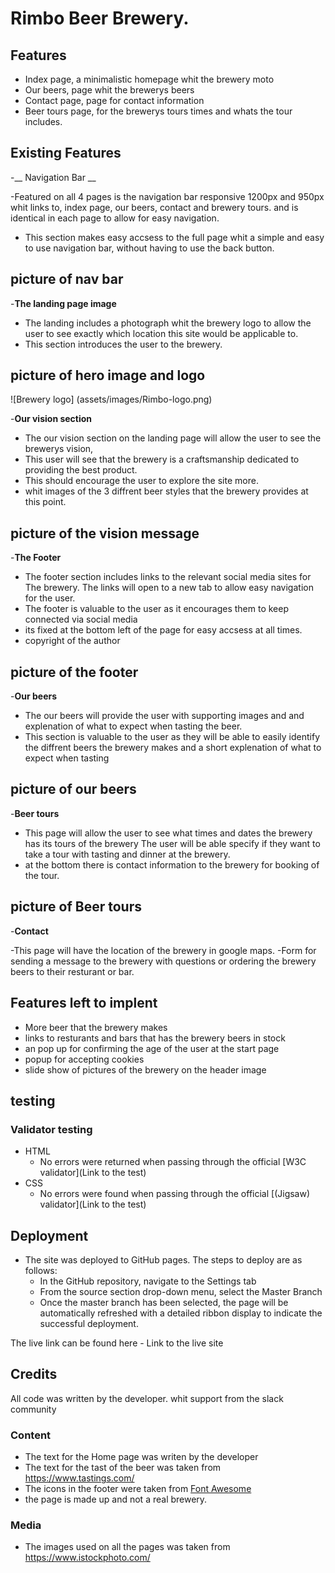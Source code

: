# Rimbo Beer Brewery.



## Features

- Index page, a minimalistic homepage whit the brewery moto
- Our beers, page whit the brewerys beers
- Contact page, page for contact information
- Beer tours page, for the brewerys tours times and whats the tour includes.

## Existing Features

-__ Navigation Bar __

-Featured on all 4 pages is the navigation bar responsive 1200px and 950px whit links to, index page, our beers, contact and brewery tours. and is identical in each page to allow for easy navigation.
- This section makes easy accsess to the full page whit a simple and easy to use navigation bar, without having to use the back button.

## picture of nav bar

-__The landing page image__

  - The landing includes a photograph whit the brewery logo to allow the user to see exactly which location this site would be applicable to. 
  - This section introduces the user to the brewery.

## picture of hero image and logo

![Brewery logo]
(assets/images/Rimbo-logo.png)

-__Our vision section__

  - The our vision section on the landing page will allow the user to see the brewerys vision,
  - This user will see that the brewery is a craftsmanship dedicated to providing the best product.  
  - This should encourage the user to explore the site more. 
  - whit images of the 3 diffrent beer styles that the brewery provides at this point. 

## picture of the vision message


-__The Footer__ 

  - The footer section includes links to the relevant social media sites for The brewery. The links will open to a new tab to allow easy navigation for the user. 
  - The footer is valuable to the user as it encourages them to keep connected via social media
  - its fixed at the bottom left of the page for easy accsess at all times.
  - copyright of the author

## picture of the footer

-__Our beers__

  - The our beers will provide the user with supporting images and and explenation of what to expect when tasting the beer.
  - This section is valuable to the user as they will be able to easily identify the diffrent beers the brewery makes and a short explenation of what to expect when tasting 

## picture of our beers 

-__Beer tours__

  - This page will allow the user to see what times and dates the brewery has its tours of the brewery The user will be able specify if they want to take a tour with tasting and dinner at the brewery.
  - at the bottom there is contact information to the brewery for booking of the tour.

## picture of Beer tours

-__Contact__

-This page will have the location of the brewery in google maps.
-Form for sending a message to the brewery with questions or ordering the brewery beers to their resturant or bar.

## Features left to implent

- More beer that the brewery makes
- links to resturants and bars that has the brewery beers in stock
- an pop up for confirming the age of the user at the start page
- popup for accepting cookies
- slide show of pictures of the brewery on the header image


## testing



### Validator testing

- HTML
  - No errors were returned when passing through the official [W3C validator](Link to the test)
- CSS
  - No errors were found when passing through the official [(Jigsaw) validator](Link to the test)

## Deployment

- The site was deployed to GitHub pages. The steps to deploy are as follows: 
  - In the GitHub repository, navigate to the Settings tab 
  - From the source section drop-down menu, select the Master Branch
  - Once the master branch has been selected, the page will be automatically refreshed with a detailed ribbon display to indicate the successful deployment. 

The live link can be found here - Link to the live site

## Credits

All code was written by the developer.
whit support from the slack community


### Content

- The text for the Home page was writen by the developer
- The text for the tast of the beer was taken from https://www.tastings.com/
- The icons in the footer were taken from [Font Awesome](https://fontawesome.com/)
- the page is made up and not a real brewery.

### Media 

- The images  used on all the pages was taken from https://www.istockphoto.com/





  
